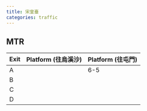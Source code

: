 ```yaml
---
title: 宋皇臺
categories: traffic
---
```


## MTR

| Exit | Platform (往烏溪沙) | Platform (往屯門) |
| ---- | --------------- | -------------- |
| A    |                 | 6-5            |
| B    |                 |                |
| C    |                 |                |
| D    |                 |                |

